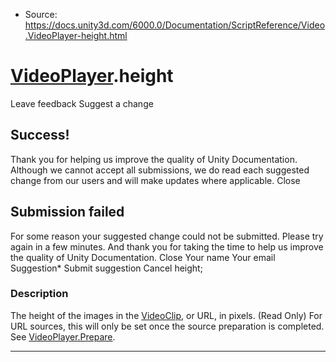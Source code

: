 * Source: https://docs.unity3d.com/6000.0/Documentation/ScriptReference/Video.VideoPlayer-height.html

#  [VideoPlayer](https://docs.unity3d.com/6000.0/Documentation/ScriptReference/Video.VideoPlayer.html).height
Leave feedback
Suggest a change
## Success!
Thank you for helping us improve the quality of Unity Documentation. Although we cannot accept all submissions, we do read each suggested change from our users and will make updates where applicable.
Close
## Submission failed
For some reason your suggested change could not be submitted. Please <a>try again</a> in a few minutes. And thank you for taking the time to help us improve the quality of Unity Documentation.
Close
Your name Your email Suggestion* Submit suggestion
Cancel
height; 
### Description
The height of the images in the [VideoClip](https://docs.unity3d.com/6000.0/Documentation/ScriptReference/Video.VideoClip.html), or URL, in pixels. (Read Only)
For URL sources, this will only be set once the source preparation is completed. See [VideoPlayer.Prepare](https://docs.unity3d.com/6000.0/Documentation/ScriptReference/Video.VideoPlayer.Prepare.html).
* * *
